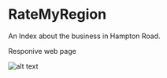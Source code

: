 # RateMyRegion

<p> An Index about the business in Hampton Road.</p>

<p> Responive web page </p>

![alt text](https://github.com/girishkathireddy/ratemyregion-index/tree/master/images/git/img-1.PNG)
